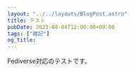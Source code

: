```yaml
---
layout: "../../layouts/BlogPost.astro"
title: テスト
pubDate: 2023-08-04T12:00:00+09:00
tags: ["雑記"]
og_title:
---
```


Fediverse対応のテストです。
